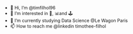 - 👋 Hi, I’m @timfilhol96
- 👀 I’m interested in 🎸, 📊and 🕹️
- 🌱 I’m currently studying Data Science @Le Wagon Paris
- 📫 How to reach me @linkedin timothee-filhol

<!---
timfilhol96/timfilhol96 is a ✨ special ✨ repository because its `README.md` (this file) appears on your GitHub profile.
You can click the Preview link to take a look at your changes.
--->

